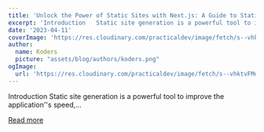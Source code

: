 ```yaml
---
title: 'Unlock the Power of Static Sites with Next.js: A Guide to Static Site Generation'
excerpt: 'Introduction   Static site generation is a powerful tool to improve the application''s speed,...'
date: '2023-04-11'
coverImage: 'https://res.cloudinary.com/practicaldev/image/fetch/s--vhktvFMd--/c_imagga_scale,f_auto,fl_progressive,h_420,q_auto,w_1000/https://dev-to-uploads.s3.amazonaws.com/uploads/articles/ix4n2t9vorbi3i1gcj7u.jpg'
author:
  name: Koders
  picture: "assets/blog/authors/koders.png"
ogImage:
  url: 'https://res.cloudinary.com/practicaldev/image/fetch/s--vhktvFMd--/c_imagga_scale,f_auto,fl_progressive,h_420,q_auto,w_1000/https://dev-to-uploads.s3.amazonaws.com/uploads/articles/ix4n2t9vorbi3i1gcj7u.jpg'
---
```


Introduction   Static site generation is a powerful tool to improve the application''s speed,...

[Read more](https://dev.to/hi_iam_chris/unlock-the-power-of-static-sites-with-nextjs-a-guide-to-static-site-generation-4c5j)
